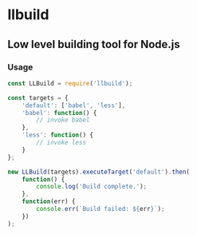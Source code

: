# llbuild
## Low level building tool for Node.js

### Usage
```javascript
const LLBuild = require('llbuild');

const targets = {
    'default': ['babel', 'less'],
    'babel': function() {
        // invoke babel
    },
    'less': function() {
        // invoke less
    }
};

new LLBuild(targets).executeTarget('default').then(
    function() {
        console.log('Build complete.');
    },
    function(err) {
        console.err(`Build failed: ${err}`);
    })
);

```